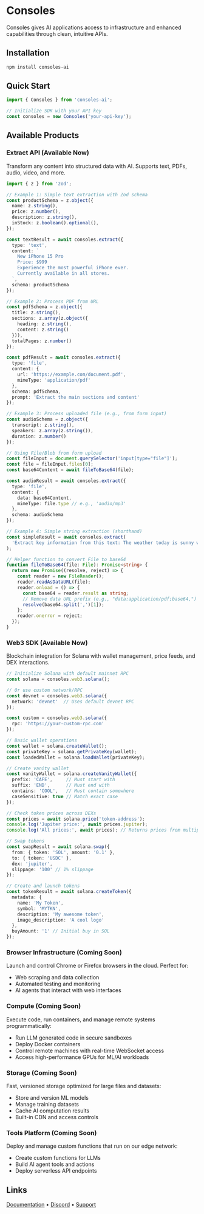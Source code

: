 # Consoles

Consoles gives AI applications access to infrastructure and enhanced capabilities through clean, intuitive APIs.

## Installation
```bash
npm install consoles-ai
```

## Quick Start
```typescript
import { Consoles } from 'consoles-ai';

// Initialize SDK with your API key
const consoles = new Consoles('your-api-key');
```

## Available Products

### Extract API (Available Now)
Transform any content into structured data with AI. Supports text, PDFs, audio, video, and more.

```typescript
import { z } from 'zod';

// Example 1: Simple text extraction with Zod schema
const productSchema = z.object({
  name: z.string(),
  price: z.number(),
  description: z.string(),
  inStock: z.boolean().optional(),
});

const textResult = await consoles.extract({
  type: 'text',
  content: `
    New iPhone 15 Pro
    Price: $999
    Experience the most powerful iPhone ever.
    Currently available in all stores.
  `,
  schema: productSchema
});

// Example 2: Process PDF from URL
const pdfSchema = z.object({
  title: z.string(),
  sections: z.array(z.object({
    heading: z.string(),
    content: z.string()
  })),
  totalPages: z.number()
});

const pdfResult = await consoles.extract({
  type: 'file',
  content: {
    url: 'https://example.com/document.pdf',
    mimeType: 'application/pdf'
  },
  schema: pdfSchema,
  prompt: 'Extract the main sections and content'
});

// Example 3: Process uploaded file (e.g., from form input)
const audioSchema = z.object({
  transcript: z.string(),
  speakers: z.array(z.string()),
  duration: z.number()
});

// Using File/Blob from form upload
const fileInput = document.querySelector('input[type="file"]');
const file = fileInput.files[0];
const base64Content = await fileToBase64(file);

const audioResult = await consoles.extract({
  type: 'file',
  content: {
    data: base64Content,
    mimeType: file.type // e.g., 'audio/mp3'
  },
  schema: audioSchema
});

// Example 4: Simple string extraction (shorthand)
const simpleResult = await consoles.extract(
  'Extract key information from this text: The weather today is sunny with a high of 75°F'
);

// Helper function to convert File to base64
function fileToBase64(file: File): Promise<string> {
  return new Promise((resolve, reject) => {
    const reader = new FileReader();
    reader.readAsDataURL(file);
    reader.onload = () => {
      const base64 = reader.result as string;
      // Remove data URL prefix (e.g., "data:application/pdf;base64,")
      resolve(base64.split(',')[1]);
    };
    reader.onerror = reject;
  });
}
```

### Web3 SDK (Available Now)
Blockchain integration for Solana with wallet management, price feeds, and DEX interactions.

```typescript
// Initialize Solana with default mainnet RPC
const solana = consoles.web3.solana();

// Or use custom network/RPC
const devnet = consoles.web3.solana({
  network: 'devnet'  // Uses default devnet RPC
});

const custom = consoles.web3.solana({
  rpc: 'https://your-custom-rpc.com'
});

// Basic wallet operations
const wallet = solana.createWallet();
const privateKey = solana.getPrivateKey(wallet);
const loadedWallet = solana.loadWallet(privateKey);

// Create vanity wallet
const vanityWallet = solana.createVanityWallet({
  prefix: 'CAFE',     // Must start with
  suffix: 'END',      // Must end with
  contains: 'COOL',   // Must contain somewhere
  caseSensitive: true // Match exact case
});

// Check token prices across DEXs
const prices = await solana.price('token-address');
console.log('Jupiter price:', await prices.jupiter);
console.log('All prices:', await prices); // Returns prices from multiple DEXs

// Swap tokens
const swapResult = await solana.swap({
  from: { token: 'SOL', amount: '0.1' },
  to: { token: 'USDC' },
  dex: 'jupiter',
  slippage: '100' // 1% slippage
});

// Create and launch tokens
const tokenResult = await solana.createToken({
  metadata: {
    name: 'My Token',
    symbol: 'MYTKN',
    description: 'My awesome token',
    image_description: 'A cool logo'
  },
  buyAmount: '1' // Initial buy in SOL
});
```

### Browser Infrastructure (Coming Soon)
Launch and control Chrome or Firefox browsers in the cloud. Perfect for:
- Web scraping and data collection
- Automated testing and monitoring
- AI agents that interact with web interfaces

### Compute (Coming Soon)
Execute code, run containers, and manage remote systems programmatically:
- Run LLM generated code in secure sandboxes
- Deploy Docker containers
- Control remote machines with real-time WebSocket access
- Access high-performance GPUs for ML/AI workloads

### Storage (Coming Soon)
Fast, versioned storage optimized for large files and datasets:
- Store and version ML models
- Manage training datasets
- Cache AI computation results
- Built-in CDN and access controls

### Tools Platform (Coming Soon)
Deploy and manage custom functions that run on our edge network:
- Create custom functions for LLMs
- Build AI agent tools and actions
- Deploy serverless API endpoints

## Links

[Documentation](https://docs.consoles.ai) • [Discord](https://discord.gg/consoles) • [Support](mailto:support@consoles.ai)
